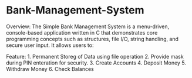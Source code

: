 # Bank-Management-System

Overview:
The Simple Bank Management System is a menu-driven, console-based application written in C that demonstrates core programming concepts such as structures, file I/O, string handling, and secure user input. It allows users to: 

Feature: 1. Permanent Storeg of Data using file operation
         2. Provide mask during PIN enteration for security.
         3. Create Accounts
         4. Deposit Money
         5. Withdraw Money
         6. Check Balances
